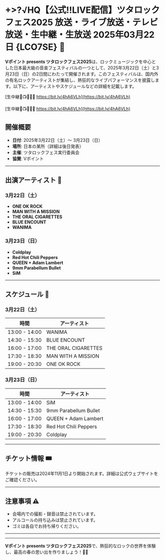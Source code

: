 # +>?√HQ【公式!!LIVE配信】ツタロックフェス2025 放送・ライブ放送・テレビ放送・生中継・生放送 2025年03月22日 {LCO7SE} 🎸

**Vポイント presents ツタロックフェス2025**は、ロックミュージックを中心とした日本最大級の音楽フェスティバルの一つとして、2025年3月22日（土）と3月23日（日）の2日間にわたって開催されます。このフェスティバルは、国内外の有名ロックアーティストが集結し、熱狂的なライブパフォーマンスを披露します。以下に、アーティストやスケジュールなどの詳細を記載します。

[生中継🔴📺🎸👉🏻 https://bit.ly/4hA6VLh](https://bit.ly/4hA6VLh)

[生中継🔴📺🎸👉🏻 https://bit.ly/4hA6VLh](https://bit.ly/4hA6VLh)

## 開催概要

- **日付**: 2025年3月22日（土）〜 3月23日（日）
- **場所**: 日本の某所（詳細は後日発表）
- **主催**: ツタロックフェス実行委員会
- **協賛**: Vポイント

---

## 出演アーティスト 🎤

### 3月22日（土）
- **ONE OK ROCK**
- **MAN WITH A MISSION**
- **THE ORAL CIGARETTES**
- **BLUE ENCOUNT**
- **WANIMA**

### 3月23日（日）
- **Coldplay**
- **Red Hot Chili Peppers**
- **QUEEN + Adam Lambert**
- **9mm Parabellum Bullet**
- **SiM**

---

## スケジュール 📅

### 3月22日（土）
| 時間         | アーティスト          |
|--------------|-----------------------|
| 13:00 - 14:00 | WANIMA               |
| 14:30 - 15:30 | BLUE ENCOUNT         |
| 16:00 - 17:00 | THE ORAL CIGARETTES  |
| 17:30 - 18:30 | MAN WITH A MISSION   |
| 19:00 - 20:30 | ONE OK ROCK          |

### 3月23日（日）
| 時間         | アーティスト          |
|--------------|-----------------------|
| 13:00 - 14:00 | SiM                  |
| 14:30 - 15:30 | 9mm Parabellum Bullet|
| 16:00 - 17:00 | QUEEN + Adam Lambert |
| 17:30 - 18:30 | Red Hot Chili Peppers|
| 19:00 - 20:30 | Coldplay             |

---

## チケット情報 🎟️

チケットの販売は2024年11月1日より開始されます。詳細は公式ウェブサイトをご確認ください。

---

## 注意事項 ⚠️

- 会場内での撮影・録音は禁止されています。
- アルコールの持ち込みは禁止されています。
- ゴミは各自でお持ち帰りください。

---


---

**Vポイント presents ツタロックフェス2025**で、熱狂的なロックの世界を体験し、最高の春の思い出を作りましょう！🎸🔥
